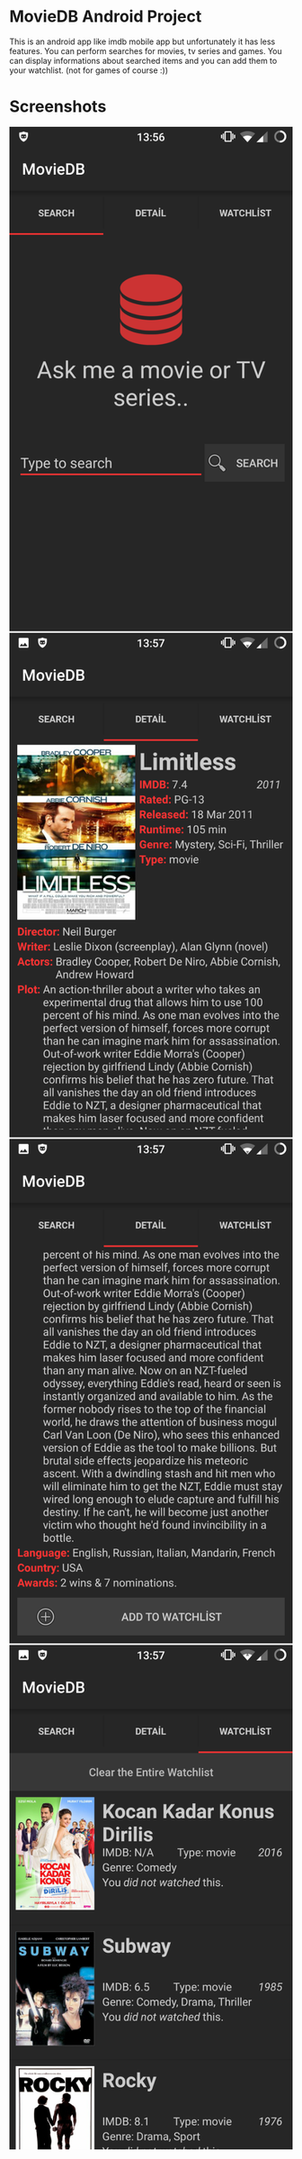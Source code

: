 # MovieDB Android Project

This is an android app like imdb mobile app but unfortunately it has less features. You can perform searches for movies, tv series and games. You can display informations about searched items and you can add them to your watchlist. (not for games of course :))  

# Screenshots
![search](https://github.com/spootrick/MovieDB/blob/master/Screenshots/Screenshot_2016-01-24-13-57-01.png)
![details](https://github.com/spootrick/MovieDB/blob/master/Screenshots/Screenshot_2016-01-24-13-57-11.png)
![details2](https://github.com/spootrick/MovieDB/blob/master/Screenshots/Screenshot_2016-01-24-13-57-15.png)
![watchlist](https://github.com/spootrick/MovieDB/blob/master/Screenshots/Screenshot_2016-01-24-13-57-22.png)
